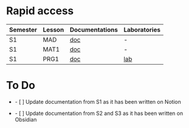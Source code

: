 # Rapid access
Semester | Lesson | Documentations | Laboratories
|----|----|----|----|
| S1 | MAD | [doc](https://github.com/HEIGVD-Experience/docs/blob/main/S1/MAD/docs) | - |
| S1 | MAT1 | [doc](https://github.com/HEIGVD-Experience/docs/blob/main/S1/MAT1/docs) | - |
| S1 | PRG1 | [doc](https://github.com/HEIGVD-Experience/docs/blob/main/S1/PRG1/docs) | [lab](https://github.com/HEIGVD-Experience/PRG1-labs) |

# To Do
<ul><li>- [ ] Update documentation from S1 as it has been written on Notion</li></ul>
<ul><li>- [ ] Update documentation from S2 and S3 as it has been written on Obsidian</li></ul>